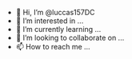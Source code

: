 - 👋 Hi, I’m @luccas157DC
- 👀 I’m interested in ...
- 🌱 I’m currently learning ...
- 💞️ I’m looking to collaborate on ...
- 📫 How to reach me ...

<!---
luccas157DC/luccas157DC is a ✨ special ✨ repository because its `README.md` (this file) appears on your GitHub profile.
You can click the Preview link to take a look at your changes.
--->

